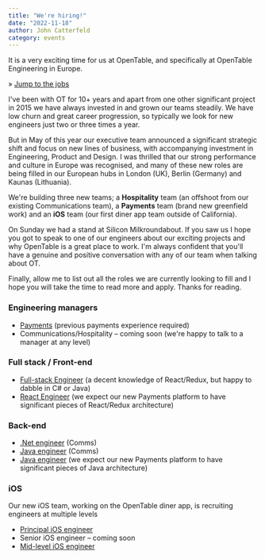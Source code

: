 ```yaml
---
title: "We're hiring!"
date: "2022-11-18"
author: John Catterfeld
category: events
---
```


It is a very exciting time for us at OpenTable, and specifically at OpenTable Engineering in Europe.

&#187; [Jump to the jobs](#engineering-managers)

I've been with OT for 10+ years and apart from one other significant project in 2015 we have always invested in and grown our teams steadily.  We have low churn and great career progression, so typically we look for new engineers just two or three times a year.

But in May of this year our executive team announced a significant strategic shift and focus on new lines of business, with accompanying investment in Engineering, Product and Design.  I was thrilled that our strong performance and culture in Europe was recognised, and many of these new roles are being filled in our European hubs in London (UK), Berlin (Germany) and Kaunas (Lithuania).

We're building three new teams; a **Hospitality** team (an offshoot from our existing Communications team), a **Payments** team (brand new greenfield work) and an **iOS** team (our first diner app team outside of California).

On Sunday we had a stand at Silicon Milkroundabout.  If you saw us I hope you got to speak to one of our engineers about our exciting projects and why OpenTable is a great place to work.  I'm always confident that you'll have a genuine and positive conversation with any of our team when talking about OT.

Finally, allow me to list out all the roles we are currently looking to fill and I hope you will take the time to read more and apply.  Thanks for reading.

### Engineering managers
* [Payments](https://boards.greenhouse.io/opentable/jobs/6413874002) (previous payments experience required)
* Communications/Hospitality – coming soon (we're happy to talk to a manager at any level)

### Full stack / Front-end
* [Full-stack Engineer](https://boards.greenhouse.io/opentable/jobs/6431715002) (a decent knowledge of React/Redux, but happy to dabble in C# or Java)
* [React Engineer](https://boards.greenhouse.io/opentable/jobs/6419485002) (we expect our new Payments platform to have significant pieces of React/Redux architecture)

### Back-end
* [.Net engineer](https://boards.greenhouse.io/opentable/jobs/6453162002) (Comms)
* [Java engineer](https://boards.greenhouse.io/opentable/jobs/6432302002) (Comms)
* [Java engineer](https://boards.greenhouse.io/opentable/jobs/6413867002) (we expect our new Payments platform to have significant pieces of Java architecture)

### iOS
Our new iOS team, working on the OpenTable diner app, is recruiting engineers at multiple levels
* [Principal iOS engineer](https://boards.greenhouse.io/opentable/jobs/6413863002)
* Senior iOS engineer – coming soon
* [Mid-level iOS engineer](https://boards.greenhouse.io/opentable/jobs/6413860002)
